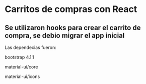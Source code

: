 # Carritos de compras con React


## Se utilizaron hooks para crear el carrito de compra, se debio migrar el app inicial


Las dependecias fueron:

bootstrap 4.1.1
<!-- npm install react-bootstrap bootstrap@4.1.1 -->
material-ui/core
<!-- npm install @material-ui/core -->
material-ui/icons
<!-- npm install @material-ui/icons -->